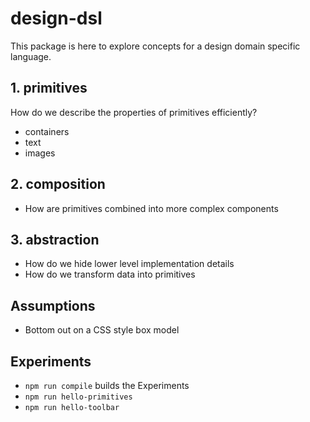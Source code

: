 # design-dsl

This package is here to explore concepts for a design domain specific language.

## 1. primitives

How do we describe the properties of primitives efficiently?

* containers
* text
* images

## 2. composition

* How are primitives combined into more complex components

## 3. abstraction

* How do we hide lower level implementation details
* How do we transform data into primitives

## Assumptions

* Bottom out on a CSS style box model


## Experiments

* `npm run compile` builds the Experiments
* `npm run hello-primitives`
* `npm run hello-toolbar`